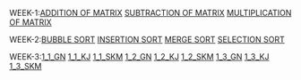 WEEK-1:[ADDITION OF MATRIX](https://github.com/Akshayasaisirivolu/2203A51223_DAA/blob/main/addmatrix.c)
       [SUBTRACTION OF MATRIX](https://github.com/Akshayasaisirivolu/2203A51223_DAA/blob/main/submatrix.c)
       [MULTIPLICATION OF MATRIX](https://github.com/Akshayasaisirivolu/2203A51223_DAA/blob/main/multiplicationmatrix.c)
       
WEEK-2:[BUBBLE SORT](https://github.com/Akshayasaisirivolu/2203A51223_DAA/blob/main/bubblesort.c)
       [INSERTION SORT](https://github.com/Akshayasaisirivolu/2203A51223_DAA/blob/main/insertionsort.exe)
       [MERGE SORT](https://github.com/Akshayasaisirivolu/2203A51223_DAA/blob/main/merge%20sort.exe)
       [SELECTION SORT](https://github.com/Akshayasaisirivolu/2203A51223_DAA/blob/main/selection%20sort.c)

WEEK-3:[1_1_GN](https://github.com/Akshayasaisirivolu/2203A51223_DAA/blob/main/WEEK1_1_GN.c)
       [1_1_KJ](https://github.com/Akshayasaisirivolu/2203A51223_DAA/blob/main/WEEK1_1_KJ.c)
       [1_1_SKM](https://github.com/Akshayasaisirivolu/2203A51223_DAA/blob/main/WEEK1_1_KJ.c)
[1_2_GN](https://github.com/Akshayasaisirivolu/2203A51223_DAA/blob/main/WEEK1_2_GN.c)
[1_2_KJ](https://github.com/Akshayasaisirivolu/2203A51223_DAA/blob/main/WEEK1_2_KJ.c)
[1_2_SKM](https://github.com/Akshayasaisirivolu/2203A51223_DAA/blob/main/WEEK1_2_SKM.c)
[1_3_GN](https://github.com/Akshayasaisirivolu/2203A51223_DAA/blob/main/WEEK1_3_GN.c)
[1_3_KJ]()
[1_3_SKM]()
